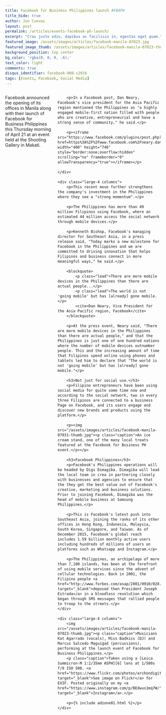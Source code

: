 ```yaml
---
title: Facebook for Business Philippines launch #FB4PH
title_hide: true
author: Jon Cuevas
layout: post
permalink: /articles/events-facebook-ph-launch/
excerpt: "Cras justo odio, dapibus ac facilisis in, egestas eget quam."
featured_image: /assets/images/articles/facebook-manila-07023.jpg
featured_image_thumb: /assets/images/articles/facebook-manila-07023-thumb.jpg
background_position: top center
bg_color: 'rgba(0, 0, 0, .6);'
text_color: light
comments: true
disqus_identifier: facebook-008-s2016
tags: [Events, Facebook, Social Media]
---
```


<div class="row">
	<div class="large-4 columns">
		<p class="lead">Facebook announced the opening of its offices in Manila along with their launch of Facebook for Business Philippines this Thursday morning of April 21 at an event held at the Shooting Gallery in Makati.</p>

		<p>In a Facebook post, Dan Neary, Facebook's vice president for the Asia Pacific region mentioned the Philippines as "a highly engaged mobile-first nation filled with people who are creative, entrepreneurial and have a strong sense of community," he said.</p>

		<p><iframe src="https://www.facebook.com/plugins/post.php?href=https%3A%2F%2Fwww.facebook.com%2Fneary.dan%2Fposts%2F10153325822321486&width=400" width="400" height="746" style="border:none;overflow:hidden" scrolling="no" frameborder="0" allowTransparency="true"></iframe></p>

	</div>

	<div class="large-4 columns">
		<p>This recent move further strengthens the company's investment in the Philippines where they see a "strong momentum".</p>

		<p>The Philippines has more than 49 million Filipinos using Facebook, where an estimated 44 million access the social network through mobile devices.</p>

		<p>Kenneth Bishop, Facebook's managing director for Southeast Asia, in a press release said, "Today marks a new milestone for Facebook in the Philippines and we are committed to driving innovation that helps Filipinos and business connect in more meaningful ways," he said.</p>

		<blockquote>
			<p class="lead">There are more mobile devices in the Philippines than there are actual people...</p>
			<p class="lead">The world is not 'going mobile' but has [already] gone mobile.</p>
			<cite>Dan Neary, Vice President for the Asia Pacific region, Facebook</cite>
		</blockquote>

		<p>At the press event, Neary said, "There are more mobile devices in the Philippines than there are actual people," and that the Philippines is just one of one hundred nations where the number of mobile devices outnumber people. This and the increasing amount of time that Filipinos spend online using phones and tablets led him to declare that "The world is not 'going mobile' but has [already] gone mobile."</p>

		<h3>Not just for social use.</h3>
		<p>Filipino entrepreneurs have been using social media for quite some time now and according to the social network, two in every three Filipinos are connected to a business Page on Facebook, and its users engage and discover new brands and products using the platform.</p>

		<p><img src="/assets/images/articles/facebook-manila-07031-thumb.jpg"><p class="caption">An ice cream stand, one of the many local treats featured at the Facebook for Business PH event.</p></p>

		<h3>Facebook Philippines</h3>
		<p>Facebook's Philippines operations will be headed by Digs Dimagiba. Dimagiba will lead the local team in crea in partnering closely with businesses and agencies to ensure that the they get the best value out of Facebook's creative, marketing and business solutions. Prior to joining Facebook, Dimagiba was the head of mobile business at Samsung Philippines.</p>

		<p>This is Facebook's latest push into Southeast Asia, joining the ranks of its other offices in Hong Kong, Indonesia, Malaysia, South Korea, Singapore, and Taiwan. As of December 2015, Facebook's global reach includes 1.59 billion monthly active users including hundreds of millions of users on platforms such as Whatsapp and Instagram.</p>

		<p>The Philippines, an archipelago of more than 7,100 islands, has been at the forefront of using mobile services since the advent of cellular technologies. Back in 2001, the Filipino people <a href="http://www.forbes.com/asap/2001/0910/028.html" target="_blank">deposed then President Joseph Estrada</a> in a bloodless revolution which began through SMS messages that rallied people to troop to the streets.</p>
	</div>

	<div class="large-4 columns">
		<img src="/assets/images/articles/facebook-manila-07023-thumb.jpg"><p class="caption">Musicians Kat Agarrado (vocals), Miss Badkiss (DJ) and Marcus Salcedo Maguigad (percussions), performing at the launch event of Facebook for Business Philippines.</p>
		<p class="caption">Taken using a [Leica Summicron-M 1:2/35mm ASPH][6] lens at 1/500s f/8 ISO 500. <a href="https://www.flickr.com/photos/archondigital/26221436084/" target="_blank">See image on Flickr</a> for EXIF. Posted originally on my <a href="https://www.instagram.com/p/BEdwus1mq7W/" target="_blank">Instagram</a>.</p>

		<p>{% include adzone01.html %}</p>
	</div>
</div>


[1]: https://www.flickr.com/photos/archondigital/26221436084/
[2]: https://www.instagram.com/p/BEdwus1mq7W/
[5]: /topic/sony-a7sii/
[6]: /topic/leica/